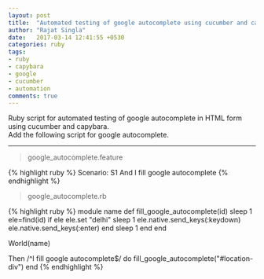 ```yaml
---
layout: post
title:  "Automated testing of google autocomplete using cucumber and capybara"
author: "Rajat Singla"
date:   2017-03-14 12:41:55 +0530
categories: ruby
tags:
- ruby
- capybara
- google
- cucumber
- automation
comments: true
---
```


Ruby script for automated testing of google autocomplete in HTML form using cucumber and capybara.      
Add the following script for google autocomplete.
<!--more-->

***
>google_autocomplete.feature

{% highlight ruby %}
Scenario: S1
    And I fill google autocomplete
{% endhighlight %}

>google_autocomplete.rb

{% highlight ruby %}
module name
  def fill_google_autocomplete(id)
    sleep 1
    ele=find(id)
    if ele
      ele.set "delhi"
      sleep 1
      ele.native.send_keys(:keydown)
      ele.native.send_keys(:enter)
    end
    sleep 1
  end
end

World(name)

Then /^I fill google autocomplete$/ do
    fill_google_autocomplete("#location-div")
end
{% endhighlight %}
